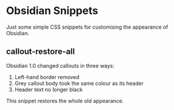 # Obsidian Snippets

Just some simple CSS snippets for customising the appearance of Obsidian.

## callout-restore-all

Obsidian 1.0 changed callouts in three ways:

1. Left-hand border removed
2. Grey callout body took the same colour as its header
3. Header text no longer black

This snippet restores the whole old appearance.